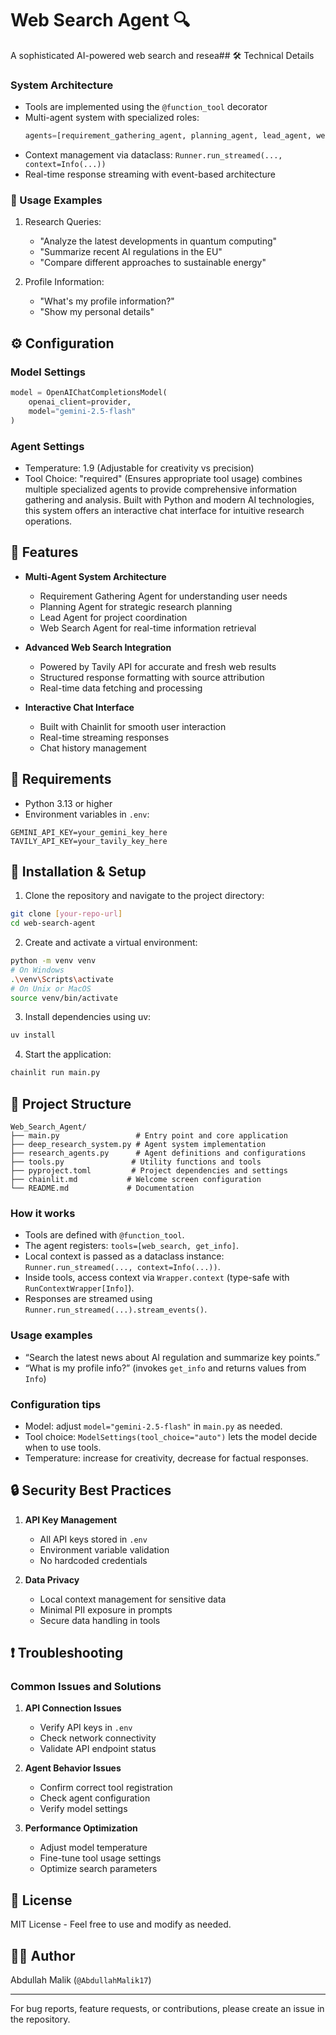 # Web Search Agent 🔍

A sophisticated AI-powered web search and resea## 🛠️ Technical Details

### System Architecture
- Tools are implemented using the `@function_tool` decorator
- Multi-agent system with specialized roles:
  ```python
  agents=[requirement_gathering_agent, planning_agent, lead_agent, web_search]
  ```
- Context management via dataclass: `Runner.run_streamed(..., context=Info(...))`
- Real-time response streaming with event-based architecture

### 🎯 Usage Examples

1. Research Queries:
   - "Analyze the latest developments in quantum computing"
   - "Summarize recent AI regulations in the EU"
   - "Compare different approaches to sustainable energy"

2. Profile Information:
   - "What's my profile information?"
   - "Show my personal details"

## ⚙️ Configuration

### Model Settings
```python
model = OpenAIChatCompletionsModel(
    openai_client=provider,
    model="gemini-2.5-flash"
)
```

### Agent Settings
- Temperature: 1.9 (Adjustable for creativity vs precision)
- Tool Choice: "required" (Ensures appropriate tool usage) combines multiple specialized agents to provide comprehensive information gathering and analysis. Built with Python and modern AI technologies, this system offers an interactive chat interface for intuitive research operations.

## 🌟 Features

- **Multi-Agent System Architecture**
  - Requirement Gathering Agent for understanding user needs
  - Planning Agent for strategic research planning
  - Lead Agent for project coordination
  - Web Search Agent for real-time information retrieval

- **Advanced Web Search Integration**
  - Powered by Tavily API for accurate and fresh web results
  - Structured response formatting with source attribution
  - Real-time data fetching and processing

- **Interactive Chat Interface**
  - Built with Chainlit for smooth user interaction
  - Real-time streaming responses
  - Chat history management

## 🔧 Requirements

- Python 3.13 or higher
- Environment variables in `.env`:
```env
GEMINI_API_KEY=your_gemini_key_here
TAVILY_API_KEY=your_tavily_key_here
```

## 🚀 Installation & Setup

1. Clone the repository and navigate to the project directory:
```bash
git clone [your-repo-url]
cd web-search-agent
```

2. Create and activate a virtual environment:
```bash
python -m venv venv
# On Windows
.\venv\Scripts\activate
# On Unix or MacOS
source venv/bin/activate
```

3. Install dependencies using uv:
```bash
uv install
```

4. Start the application:
```bash
chainlit run main.py
```

## 📁 Project Structure
```
Web_Search_Agent/
├── main.py                 # Entry point and core application
├── deep_research_system.py # Agent system implementation
├── research_agents.py      # Agent definitions and configurations
├── tools.py               # Utility functions and tools
├── pyproject.toml         # Project dependencies and settings
├── chainlit.md           # Welcome screen configuration
└── README.md             # Documentation
```

### How it works
- Tools are defined with `@function_tool`.
- The agent registers: `tools=[web_search, get_info]`.
- Local context is passed as a dataclass instance: `Runner.run_streamed(..., context=Info(...))`.
- Inside tools, access context via `Wrapper.context` (type-safe with `RunContextWrapper[Info]`).
- Responses are streamed using `Runner.run_streamed(...).stream_events()`.

### Usage examples
- “Search the latest news about AI regulation and summarize key points.”
- “What is my profile info?” (invokes `get_info` and returns values from `Info`)

### Configuration tips
- Model: adjust `model="gemini-2.5-flash"` in `main.py` as needed.
- Tool choice: `ModelSettings(tool_choice="auto")` lets the model decide when to use tools.
- Temperature: increase for creativity, decrease for factual responses.

## 🔒 Security Best Practices

1. **API Key Management**
   - All API keys stored in `.env`
   - Environment variable validation
   - No hardcoded credentials

2. **Data Privacy**
   - Local context management for sensitive data
   - Minimal PII exposure in prompts
   - Secure data handling in tools

## ❗ Troubleshooting

### Common Issues and Solutions
1. **API Connection Issues**
   - Verify API keys in `.env`
   - Check network connectivity
   - Validate API endpoint status

2. **Agent Behavior Issues**
   - Confirm correct tool registration
   - Check agent configuration
   - Verify model settings

3. **Performance Optimization**
   - Adjust model temperature
   - Fine-tune tool usage settings
   - Optimize search parameters

## 📄 License

MIT License - Feel free to use and modify as needed.

## 👨‍💻 Author

Abdullah Malik (`@AbdullahMalik17`)

---

For bug reports, feature requests, or contributions, please create an issue in the repository.